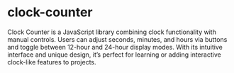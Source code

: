 # clock-counter
Clock Counter is a JavaScript library combining clock functionality with manual controls. Users can adjust seconds, minutes, and hours via buttons and toggle between 12-hour and 24-hour display modes. With its intuitive interface and unique design, it’s perfect for learning or adding interactive clock-like features to projects.
